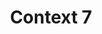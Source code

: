 ---
created: '2025-09-16T15:05:15.653418'
modified: '2025-09-18T06:32:12.393225'
ship_factor: 5
subtype: mcp-servers
tags: []
title: Context 7
type: tool
version: 1
---